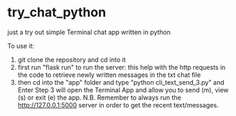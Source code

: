 # try_chat_python
just a try out simple Terminal chat app written in python

To use it:
1. git clone the repository and cd into it
2. first run "flask run" to run the server: this help with the http requests in the code to retrieve newly written messages in the txt chat file
3. then cd into the "app" folder and type "python cli_text_send_3.py" and Enter
Step 3 will open the Terminal App and allow you to send (m), view (s) or exit (e) the app.
N.B. Remember to always run the http://127.0.0.1:5000 server in order to get the recent text/messages.
